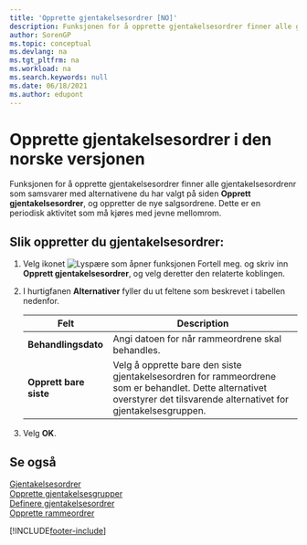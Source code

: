 ```yaml
---
title: 'Opprette gjentakelsesordrer [NO]'
description: Funksjonen for å opprette gjentakelsesordrer finner alle gjentakelsesordrer som samsvarer med alternativene du har valgt på siden Opprett gjentakelsesordrer.
author: SorenGP
ms.topic: conceptual
ms.devlang: na
ms.tgt_pltfrm: na
ms.workload: na
ms.search.keywords: null
ms.date: 06/18/2021
ms.author: edupont
---
```

# <a name="create-recurring-orders-in-the-norwegian-version" />Opprette gjentakelsesordrer i den norske versjonen
Funksjonen for å opprette gjentakelsesordrer finner alle gjentakelsesordrenr som samsvarer med alternativene du har valgt på siden **Opprett gjentakelsesordrer**, og oppretter de nye salgsordrene. Dette er en periodisk aktivitet som må kjøres med jevne mellomrom.  

## <a name="to-create-recurring-orders" />Slik oppretter du gjentakelsesordrer:

1.  Velg ikonet ![Lyspære som åpner funksjonen Fortell meg.](../../media/ui-search/search_small.png "Fortell hva du vil gjøre") og skriv inn **Opprett gjentakelsesordrer**, og velg deretter den relaterte koblingen.  
2.  I hurtigfanen **Alternativer** fyller du ut feltene som beskrevet i tabellen nedenfor.  

    |Felt|Description|  
    |---------------------------------|---------------------------------------|  
    |**Behandlingsdato**|Angi datoen for når rammeordrene skal behandles.|  
    |**Opprett bare siste**|Velg å opprette bare den siste gjentakelsesordren for rammeordrene som er behandlet. Dette alternativet overstyrer det tilsvarende alternativet for gjentakelsesgruppen.|  

3.  Velg **OK**.  

## <a name="see-also" />Se også
 [Gjentakelsesordrer](recurring-orders.md)   
 [Opprette gjentakelsesgrupper](how-to-set-up-recurring-groups.md)   
 [Definere gjentakelsesordrer](how-to-set-up-recurring-orders.md)   
 [Opprette rammeordrer](../../sales-how-to-create-blanket-sales-orders.md)


[!INCLUDE[footer-include](../../includes/footer-banner.md)]
